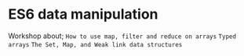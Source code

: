 # ES6 data manipulation 
Workshop about; 
`How to use map, filter and reduce on arrays`
`Typed arrays`
`The Set, Map, and Weak link data structures`